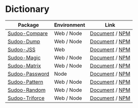 # Dictionary

| Package                                                  | Environment | Link                                                                             |
| -------------------------------------------------------- | ----------- | -------------------------------------------------------------------------------- |
| [Sudoo-Compare](//github.com/SudoDotDog/Sudoo-Compare)   | Web / Node  | [Document](//compare.sudo.dog) / [NPM](//www.npmjs.com/package/@sudoo/compare)   |
| [Sudoo-Dump](//github.com/SudoDotDog/Sudoo-Dump)         | Web / Node  | [Document](//dump.sudo.dog) / [NPM](//www.npmjs.com/package/@sudoo/dump)         |
| [Sudoo-JSS](//github.com/SudoDotDog/Sudoo-JSS)           | Web         | [Document](//jss.sudo.dog) / [NPM](//www.npmjs.com/package/@sudoo/jss)           |
| [Sudoo-Magic](//github.com/SudoDotDog/Sudoo-Magic)       | Web / Node  | [Document](//magic.sudo.dog) / [NPM](//www.npmjs.com/package/@sudoo/magic)       |
| [Sudoo-Matrix](//github.com/SudoDotDog/Sudoo-Matrix)     | Web / Node  | [Document](//matrix.sudo.dog) / [NPM](//www.npmjs.com/package/@sudoo/matrix)     |
| [Sudoo-Password](//github.com/SudoDotDog/Sudoo-Password) | Node        | [Document](//password.sudo.dog) / [NPM](//www.npmjs.com/package/@sudoo/password) |
| [Sudoo-Pattern](//github.com/SudoDotDog/Sudoo-Pattern)   | Web / Node  | [Document](//pattern.sudo.dog) / [NPM](//www.npmjs.com/package/@sudoo/pattern)   |
| [Sudoo-Random](//github.com/SudoDotDog/Sudoo-Random)     | Web / Node  | [Document](//random.sudo.dog) / [NPM](//www.npmjs.com/package/@sudoo/random)     |
| [Sudoo-Triforce](//github.com/SudoDotDog/Sudoo-Triforce) | Web / Node  | [Document](//triforce.sudo.dog) / [NPM](//www.npmjs.com/package/@sudoo/triforce) |
